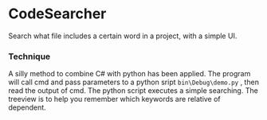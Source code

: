 # CodeSearcher
Search what file includes a certain word in a project, with a simple UI.

### Technique

A silly method to combine C# with python has been applied. The program will call cmd and pass parameters to a python sript `bin\Debug\demo.py` , then read the output of cmd. The python script executes a simple searching.
The treeview is to help you remember which keywords are relative of dependent.
